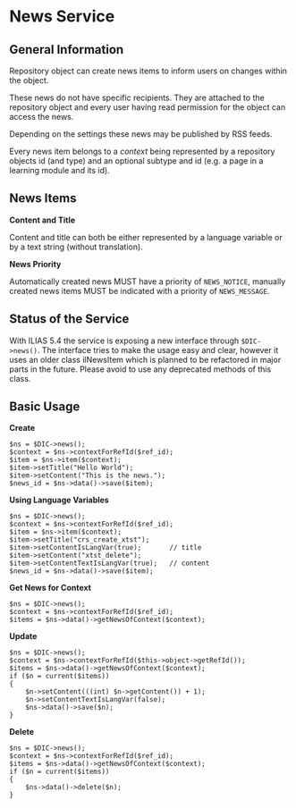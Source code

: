 # News Service

## General Information

Repository object can create news items to inform users on changes within the object.

These news do not have specific recipients. They are attached to the repository object and every user having read permission for the object can access the news.

Depending on the settings these news may be published by RSS feeds.

Every news item belongs to a _context_ being represented by a repository objects id (and type) and an optional subtype and id (e.g. a page in a learning module and its id).

## News Items

**Content and Title**

Content and title can both be either represented by a language variable or by a text string (without translation).

**News Priority**

Automatically created news MUST have a priority of `NEWS_NOTICE`, manually created news items MUST be indicated with a priority of `NEWS_MESSAGE`.

## Status of the Service

With ILIAS 5.4 the service is exposing a new interface through `$DIC->news()`. The interface tries to make the usage easy and clear, however it uses an older class ilNewsItem which is planned to be refactored in major parts in the future. Please avoid to use any deprecated methods of this class.

## Basic Usage

**Create**

```
$ns = $DIC->news();
$context = $ns->contextForRefId($ref_id);
$item = $ns->item($context);
$item->setTitle("Hello World");
$item->setContent("This is the news.");
$news_id = $ns->data()->save($item);
```

**Using Language Variables**

```
$ns = $DIC->news();
$context = $ns->contextForRefId($ref_id);
$item = $ns->item($context);
$item->setTitle("crs_create_xtst");
$item->setContentIsLangVar(true);		// title
$item->setContent("xtst_delete");
$item->setContentTextIsLangVar(true);	// content
$news_id = $ns->data()->save($item);
```

**Get News for Context**

```
$ns = $DIC->news();
$context = $ns->contextForRefId($ref_id);
$items = $ns->data()->getNewsOfContext($context);
```

**Update**

```
$ns = $DIC->news();
$context = $ns->contextForRefId($this->object->getRefId());
$items = $ns->data()->getNewsOfContext($context);
if ($n = current($items))
{
	$n->setContent(((int) $n->getContent()) + 1);
	$n->setContentTextIsLangVar(false);
	$ns->data()->save($n);
}
```


**Delete**

```
$ns = $DIC->news();
$context = $ns->contextForRefId($ref_id);
$items = $ns->data()->getNewsOfContext($context);
if ($n = current($items))
{
	$ns->data()->delete($n);
}
```
